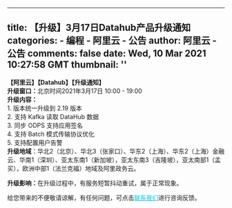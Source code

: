 
---
title: 【升级】3月17日Datahub产品升级通知
categories: 
    - 编程
    - 阿里云 - 公告
author: 阿里云 - 公告
comments: false
date: Wed, 10 Mar 2021 10:27:58 GMT
thumbnail: ''
---

<div>   
<div><strong>【阿里云】【Datahub】【升级通知】</strong></div><div><strong>升级窗口：</strong>北京时间2021年3月17日 10:00 - 19:00</div><div><strong>升级内容：</strong></div><div>1. 版本统一升级到 2.19 版本</div><div>2. 支持 Kafka 读取 DataHub 数据</div><div>3. 同步 ODPS 支持应用签名</div><div>4. 支持 Batch 模式传输协议优化</div><div>5. 支持配置用户告警</div><div><strong>升级地域</strong>：华北2（北京）、华北3（张家口）、华东2（上海）、华东2（上海）金融云、华南1（深圳）、亚太东南1（新加坡），亚太东南3（吉隆坡），亚太南部1（孟买），欧洲中部1（法兰克福）地域及阿里政务云。</div><p><strong><span>升级影响：</span></strong><span>在升级过程中，有服务短暂抖动重试，属于正常现象。</span></p><p><span>给您带来的不便敬请谅解，有任何问题，可点击</span><a style="font-size:14px;font-weight:400;letter-spacing:normal;text-align:start;white-space:normal;color:rgb(0, 193, 222);background-color:rgb(255, 255, 255);margin:0px;margin-bottom:0px;margin-top:0px;margin-left:0px;margin-right:0px;padding:0px;padding-bottom:0px;padding-top:0px;padding-left:0px;padding-right:0px" href="https://www.aliyun.com/contact?from=announcement" target="_blank" class>联系我们</a><span>进行咨询反馈。</span></p>  
</div>
            